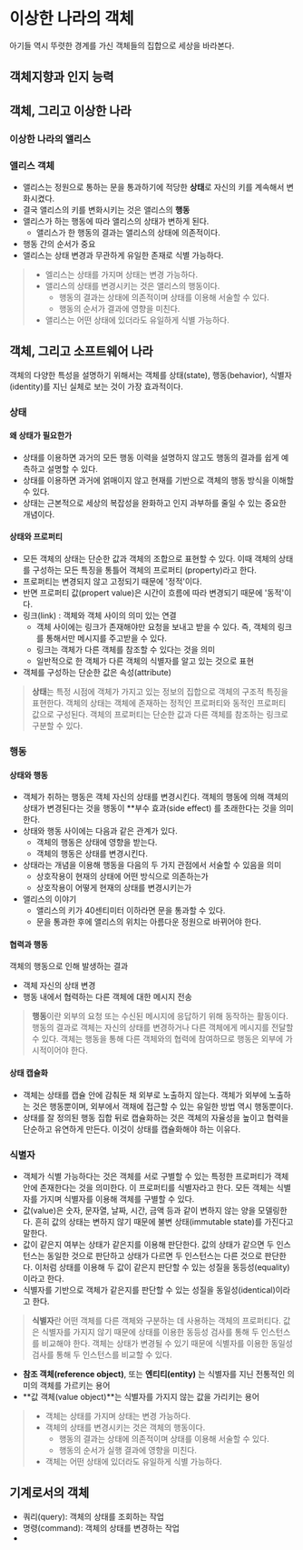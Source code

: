 # 이상한 나라의 객체

아기들 역시 뚜렷한 경계를 가신 객체들의 집합으로 세상을 바라본다.

## 객체지향과 인지 능력

## 객체, 그리고 이상한 나라

### 이상한 나라의 앨리스

### 앨리스 객체
- 앨리스는 정원으로 통하는 문을 통과하기에 적당한 **상태**로 자신의 키를 계속해서 변화시켰다.
- 결국 앨리스의 키를 변화시키는 것은 앨리스의 **행동**
- 앨리스가 하는 행동에 따라 앨리스의 상태가 변하게 된다.
  - 앨리스가 한 행동의 결과는 앨리스의 상태에 의존적이다.
- 행동 간의 순서가 중요
- 앨리스는 상태 변경과 무관하게 유일한 존재로 식별 가능하다.

> - 엘리스는 상태를 가지며 상태는 변경 가능하다.
> - 앨리스의 상태를 변경시키는 것은 앨리스의 행동이다.
>   - 행동의 결과는 상태에 의존적이며 상태를 이용해 서술할 수 있다.
>   - 행동의 순서가 결과에 영향을 미친다.
> - 앨리스는 어떤 상태에 있더라도 유일하게 식별 가능하다.

## 객체, 그리고 소프트웨어 나라

객체의 다양한 특성을 설명하기 위해서는 객체를 상태(state), 행동(behavior), 식별자(identity)를 지닌 실체로 보는 것이 가장 효과적이다.

### 상태

#### 왜 상태가 필요한가
- 상태를 이용하면 과거의 모든 행동 이력을 설명하지 않고도 행동의 결과를 쉽게 예측하고 설명할 수 있다.
- 상태를 이용하면 과거에 얽매이지 않고 현재를 기반으로 객체의 행동 방식을 이해할 수 있다.
- 상태는 근본적으로 세상의 복잡성을 완화하고 인지 과부하를 줄일 수 있는 중요한 개념이다.

#### 상태와 프로퍼티
- 모든 객체의 상태는 단순한 값과 객체의 조합으로 표현할 수 있다. 이때 객체의 상태를 구성하는 모든 특징을 통틀어 객체의 프로퍼티
(property)라고 한다. 
- 프로퍼티는 변경되지 않고 고정되기 때문에 '정적'이다.
- 반면 프로퍼티 값(propert value)은 시간이 흐름에 따라 변경되기 때문에 '동적'이다.
- 링크(link) : 객체와 객체 사이의 의미 있는 연결
  - 객체 사이에는 링크가 존재해야만 요청을 보내고 받을 수 있다. 즉, 객체의 링크를 통해서만 메시지를 주고받을 수 있다.
  - 링크는 객체가 다른 객체를 참조할 수 있다는 것을 의미
  - 일반적으로 한 객체가 다른 객체의 식별자를 알고 있는 것으로 표현
- 객체를 구성하는 단순한 값은 속성(attribute)
> **상태**는 특정 시점에 객체가 가지고 있는 정보의 집합으로 객체의 구조적 특징을 표현한다. 객체의 상태는 객체에 존재하는 정적인
> 프로퍼티와 동적인 프로퍼티 값으로 구성된다. 객체의 프로퍼티는 단순한 값과 다른 객체를 참조하는 링크로 구분할 수 있다.

### 행동

#### 상태와 행동
- 객체가 취하는 행동은 객체 자신의 상태를 변경시킨다. 객체의 행동에 의해 객체의 상태가 변경된다는 것을 행동이 **부수 효과(side effect)
를 초래한다는 것을 의미한다.
- 상태와 행동 사이에는 다음과 같은 관계가 있다.
  - 객체의 행동은 상태에 영향을 받는다.
  - 객체의 행동은 상태를 변경시킨다.
- 상태라는 개념을 이용해 행동을 다음의 두 가지 관점에서 서술할 수 있음을 의미
  - 상호작용이 현재의 상태에 어떤 방식으로 의존하는가
  - 상호작용이 어떻게 현재의 상태를 변경시키는가
- 앨리스의 이야기
  - 앨리스의 키가 40센티미터 이하라면 문을 통과할 수 있다.
  - 문을 통과한 후에 앨리스의 위치는 아름다운 정원으로 바뀌어야 한다.

#### 협력과 행동
객체의 행동으로 인해 발생하는 결과
- 객체 자신의 상태 변경
- 행동 내에서 협력하는 다른 객체에 대한 메시지 전송

> **행동**이란 외부의 요청 또는 수신된 메시지에 응답하기 위해 동작하는 활동이다. 행동의 결과로 객체는 자신의 상태를 변경하거나 다른
> 객체에게 메시지를 전달할 수 있다. 객체는 행동을 통해 다른 객체와의 협력에 참여하므로 행동은 외부에 가시적이어야 한다.

#### 상태 캡슐화
- 객체는 상태를 캡슐 안에 감춰둔 채 외부로 노출하지 않는다. 객체가 외부에 노출하는 것은 행동뿐이며, 외부에서 객채에
접근할 수 있는 유일한 방법 역시 행동뿐이다.
- 상태를 잘 정의된 행동 집합 뒤로 캡슐화하는 것은 객체의 자율성을 높이고 협력을 단순하고 유연하게 만든다. 이것이 상태를 캡슐화해야
하는 이유다.

### 식별자
- 객체가 식별 가능하다는 것은 객체를 서로 구별할 수 있는 특정한 프로퍼티가 객체 안에 존재한다는 것을 의미한다.
이 프로퍼티를 식별자라고 한다. 모든 객체는 식별자를 가지며 식별자를 이용해 객체를 구별할 수 있다.
- 값(value)은 숫자, 문자열, 날짜, 시간, 금액 등과 같이 변하지 않는 양을 모델링한다. 흔히 값의 상태는 변하지
않기 때문에 불변 상태(immutable state)를 가진다고 말한다.
- 값이 같은지 여부는 상태가 같은지를 이용해 판단한다. 값의 상태가 같으면 두 인스턴스는 동일한 것으로 판단하고 상태가 다르면
두 인스턴스는 다른 것으로 판단한다. 이처럼 상태를 이용해 두 값이 같은지 판단할 수 있는 성질을 동등성(equality)이라고 한다.
- 식별자를 기반으로 객체가 같은지를 판단할 수 있는 성질을 동일성(identical)이라고 한다.

>**식별자**란 어떤 객체를 다른 객체와 구분하는 데 사용하는 객체의 프로퍼티다. 값은 식별자를 가지지 않기 때문에 상태를 이용한
> 동등성 검사를 통해 두 인스턴스를 비교해야 한다. 객체는 상태가 변경될 수 있기 때문에 식별자를 이용한 동일성 검사를 통해 두 인스턴스를
> 비교할 수 있다.

- **참조 객체(reference object)**, 또는 **엔티티(entity)** 는 식별자를 지닌 전통적인 의미의 객체를 가르키는 용어
- **값 객체(value object)**는 식별자를 가지지 않는 값을 가리키는 용어

> - 객체는 상태를 가지며 상태는 변경 가능하다.
> - 객체의 상태를 변경시키는 것은 객체의 행동이다.
>   - 행동의 결과는 상태에 의존적이며 상태를 이용해 서술할 수 있다.
>   - 행동의 순서가 실행 결과에 영향을 미친다.
> - 객체는 어떤 상태에 있더라도 유일하게 식별 가능하다.

## 기계로서의 객체
- 쿼리(query): 객체의 상태를 조회하는 작업
- 명령(command): 객체의 상태를 변경하는 작업
- 
